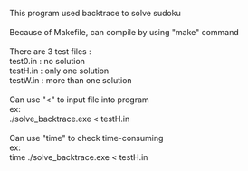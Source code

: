 This program used backtrace to solve sudoku<br>
<br>
Because of Makefile, can compile by using "make" command<br>
<br>
There are 3 test files :<br>
test0.in : no solution<br>
testH.in : only one solution<br>
testW.in : more than one solution<br>
<br>
Can use "<" to input file into program<br>
ex:<br>
./solve_backtrace.exe < testH.in<br>
<br>
Can use "time" to check time-consuming<br>
ex:<br>
time ./solve_backtrace.exe < testH.in<br>
